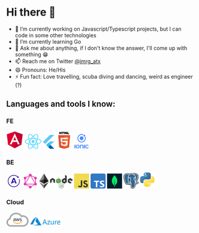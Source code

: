 # Hi there 👋

- 🔭 I’m currently working on Javascript/Typescript projects, but I can code in some other technologies
- 🌱 I’m currently learning Go
- 💬 Ask me about anything, if I don't know the answer, I'll come up with something 😁
- 📫 Reach me on Twitter [@jmrg_atx](https://twitter.com/jmrg_atx)
- 😄 Pronouns: He/His
- ⚡ Fun fact: Love travelling, scuba diving and dancing, weird as engineer (?)

## Languages and tools I know:

### FE

<div>
<a href="https://angular.io"><img src="logos/angular.png" width="45" alt="Angular"/></a>
<a href="https://reactjs.org"><img src="logos/react.png" width="45" alt="React"/></a>
<a href="https://flutter.dev"><img src="logos/flutter.png" width="30" alt="Flutter"/></a>
<a href="https://www.w3schools.com/html/"><img src="logos/html.png" width="45" alt="HTML5"/></a>
<a href="https://ionicframework.com"><img src="logos/ionic.png" width="40" alt="Ionic"/></a>
</div>

### BE

<div>
<a href="https://www.apollographql.com"><img src="logos/apollo.png" width="40" alt="Apollo"/></a>
<a href="https://graphql.org"><img src="logos/graphql.png" width="40" alt="GraphQL"/></a>
<a href="https://docs.soliditylang.org"><img src="logos/eth.png" width="25" alt="Solidity"/></a>
<a href="https://nodejs.dev/"><img src="logos/node.png" width="60" alt="NodeJS"/></a>
<a href="https://www.javascript.com"><img src="logos/js.png" width="40" alt="Javascript"/></a>
<a href="https://www.typescriptlang.org"><img src="logos/ts.png" width="40" alt="Typescript"/></a>
<a href="https://www.mongodb.com"><img src="logos/mongo.jpeg" width="40" alt="Mongo"/></a>
<a href="https://www.postgresql.org"><img src="logos/postgresql.png" width="40" alt="PostgreSQL"/></a>
<a href="https://www.python.org"><img src="logos/python.png" width="40" alt="Python"/></a>
</div>

### Cloud

<div>
<a href="https://aws.amazon.com"><img src="logos/aws.png" width="60" alt="AWS"/></a>
<a href="https://azure.microsoft.com"><img src="logos/azure.png" width="80" alt="Azure" style="margin-bottom: 5px"/></a>
</div>

